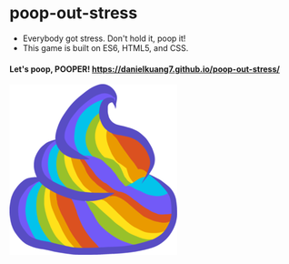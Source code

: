 # poop-out-stress
+ Everybody got stress. Don't hold it, poop it!
+ This game is built on ES6, HTML5, and CSS. 

#### Let's poop, POOPER! https://danielkuang7.github.io/poop-out-stress/

![poop](images/poop4.png)

